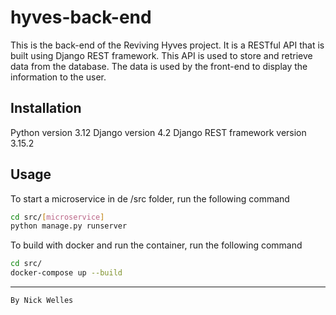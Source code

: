 # hyves-back-end
This is the back-end of the Reviving Hyves project. It is a RESTful API that is built using Django REST framework. This API is used to store and retrieve data from the database. The data is used by the front-end to display the information to the user.

## Installation
Python version 3.12
Django version 4.2
Django REST framework version 3.15.2

## Usage
To start a microservice in de /src folder, run the following command
```bash
cd src/[microservice]
python manage.py runserver
```
To build with docker and run the container, run the following command
```bash
cd src/
docker-compose up --build
```

---
```By Nick Welles```